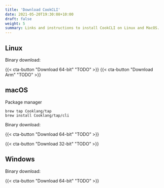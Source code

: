 ```yaml
---
title: 'Download CookCLI'
date: 2021-05-20T19:30:08+10:00
draft: false
weight: 5
summary: Links and instructions to install CookCLI on Linux and MacOS.
---
```



## Linux

Binary download:

{{< cta-button "Download 64-bit" "TODO" >}}
{{< cta-button "Download Arm" "TODO" >}}

## macOS

Package manager

```
brew tap Cooklang/tap
brew install Cooklang/tap/cli
```

Binary download:

{{< cta-button "Download 64-bit" "TODO" >}}

{{< cta-button "Download 32-bit" "TODO" >}}

## Windows

Binary download:

{{< cta-button "Download 64-bit" "TODO" >}}
